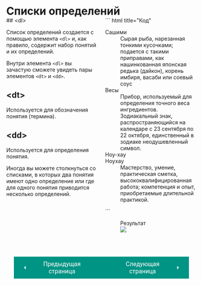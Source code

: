 # Списки определений

<div style="display:flex;margin-top:-20px;" markdown>
<div style="flex:1;margin-right:20px;width:50%;" markdown>
## &lt;dl&gt;

Список определений создается с помощью элемента `<dl>` и, как правило, содержит набор понятий и их определений.

Внутри элемента `<dl>` вы зачастую сможете увидеть пары элементов `<dt>` и `<dd>`.

## &lt;dt&gt;

Используется для обозначения понятия (термина).

## &lt;dd&gt;

Используется для определения понятия.

Иногда вы можете столкнуться со списками, в которых два понятия имеют одно определение или где для одного понятия приводится несколько определений.

</div>
<div style="flex: 1;width:50%;" markdown>
``` html title="Код"
<dl>
    <dt>Сашими</dt>
    <dd>Сырая рыба, нарезанная тонкими кусочками; 
    подается с такими приправами, как нашинкованная японская редька (дайкон), 
    корень имбиря, васаби или соевый соус</dd>
    <dt>Весы</dt>
    <dd>Прибор, используемый для определения точного веса ингредиентов.</dd>
    <dd>Зодиакальный знак, 
    распространяющийся на календаре с 23 сентября по 22 октября, 
    единственный в зодиаке неодушевленный символ.</dd>
    <dt>Hoy-xay</dt>
    <dt>Ноухay</dt>
    <dd>Мастерство, умение, практическая сметка, высококвалифицированная работа; 
    компетенция и опыт, приобретаемые длительной практикой. </dd>
</dl>
```
<figure><figcaption>Результат</figcaption><img src="/sitetest/assets/images/dltdex.png"></figure></div></div>

<div style="display: flex; justify-content: space-between; padding: 20px; margin-top:30px;"><button class="custom-button" style="background-color: rgb(0, 148, 133); color: white; font-family: 'Roboto', sans-serif; border: none; cursor: pointer; padding: 10px 20px; font-size: 16px; display: flex; align-items: center;" onclick="window.location.href='/sitetest/html/lists/liolul'"><svg xmlns="http://www.w3.org/2000/svg" viewBox="0 0 24 24" style="fill: white; width: 20px; height: 20px;"><path d="M15 18l-6-6 6-6" /></svg><span style="margin: 0 10px;">Предыдущая страница</span></button><button class="custom-button" style="background-color: rgb(0, 148, 133); color: white; font-family: 'Roboto', sans-serif; border: none; cursor: pointer; padding: 10px 20px; font-size: 16px; display: flex; align-items: center;" onclick="window.location.href='/sitetest/html/lists/liaddition'"><span style="margin: 0 10px;">Следующая страница</span><svg xmlns="http://www.w3.org/2000/svg" viewBox="0 0 24 24" style="fill: white; width: 20px; height: 20px;"><path d="M9 18l6-6-6-6" /></svg></button></div>
